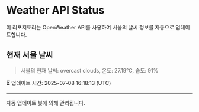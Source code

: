 
# Weather API Status

이 리포지토리는 OpenWeather API를 사용하여 서울의 날씨 정보를 자동으로 업데이트합니다.

## 현재 서울 날씨
> 서울의 현재 날씨: overcast clouds, 온도: 27.19°C, 습도: 91%

⏳ 업데이트 시간: 2025-07-08 16:18:13 (UTC)

---
자동 업데이트 봇에 의해 관리됩니다.
